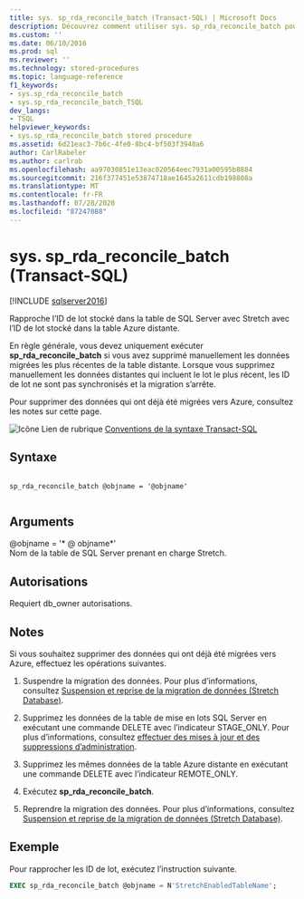 ```yaml
---
title: sys. sp_rda_reconcile_batch (Transact-SQL) | Microsoft Docs
description: Découvrez comment utiliser sys. sp_rda_reconcile_batch pour rapprocher l’ID de lot dans la table de SQL Server compatible Stretch avec l’ID de lot stocké dans la table Azure distante.
ms.custom: ''
ms.date: 06/10/2016
ms.prod: sql
ms.reviewer: ''
ms.technology: stored-procedures
ms.topic: language-reference
f1_keywords:
- sys.sp_rda_reconcile_batch
- sys.sp_rda_reconcile_batch_TSQL
dev_langs:
- TSQL
helpviewer_keywords:
- sys.sp_rda_reconcile_batch stored procedure
ms.assetid: 6d21eac3-7b6c-4fe0-8bc4-bf503f3948a6
author: CarlRabeler
ms.author: carlrab
ms.openlocfilehash: aa97030851e13eac020564eec7931a00595b8884
ms.sourcegitcommit: 216f377451e53874718ae1645a2611cdb198808a
ms.translationtype: MT
ms.contentlocale: fr-FR
ms.lasthandoff: 07/28/2020
ms.locfileid: "87247088"
---
```

# <a name="syssp_rda_reconcile_batch-transact-sql"></a>sys. sp_rda_reconcile_batch (Transact-SQL)
[!INCLUDE [sqlserver2016](../../includes/applies-to-version/sqlserver2016.md)]

  Rapproche l’ID de lot stocké dans la table de SQL Server avec Stretch avec l’ID de lot stocké dans la table Azure distante.  
  
 En règle générale, vous devez uniquement exécuter **sp_rda_reconcile_batch** si vous avez supprimé manuellement les données migrées les plus récentes de la table distante. Lorsque vous supprimez manuellement les données distantes qui incluent le lot le plus récent, les ID de lot ne sont pas synchronisés et la migration s’arrête.  
 
 Pour supprimer des données qui ont déjà été migrées vers Azure, consultez les notes sur cette page.
  
 ![Icône Lien de rubrique](../../database-engine/configure-windows/media/topic-link.gif "Icône du lien de rubrique") [Conventions de la syntaxe Transact-SQL](../../t-sql/language-elements/transact-sql-syntax-conventions-transact-sql.md)  
   
## <a name="syntax"></a>Syntaxe  
  
```  
  
sp_rda_reconcile_batch @objname = '@objname'  
  
```  
  
## <a name="arguments"></a>Arguments  
 \@objname = '* \@ objname*'  
 Nom de la table de SQL Server prenant en charge Stretch.  
  
## <a name="permissions"></a>Autorisations  
 Requiert db_owner autorisations.  
  
## <a name="remarks"></a>Notes  
 Si vous souhaitez supprimer des données qui ont déjà été migrées vers Azure, effectuez les opérations suivantes.  
  
1.  Suspendre la migration des données. Pour plus d’informations, consultez [Suspension et reprise de la migration de données &#40;Stretch Database&#41;](../../sql-server/stretch-database/pause-and-resume-data-migration-stretch-database.md).  
  
2.  Supprimez les données de la table de mise en lots SQL Server en exécutant une commande DELETE avec l’indicateur STAGE_ONLY. Pour plus d’informations, consultez [effectuer des mises à jour et des suppressions d’administration](../../sql-server/stretch-database/manage-and-troubleshoot-stretch-database.md#adminHints).
  
3.  Supprimez les mêmes données de la table Azure distante en exécutant une commande DELETE avec l’indicateur REMOTE_ONLY.  
  
4.  Exécutez **sp_rda_reconcile_batch**.  
  
5.  Reprendre la migration des données. Pour plus d’informations, consultez [Suspension et reprise de la migration de données &#40;Stretch Database&#41;](../../sql-server/stretch-database/pause-and-resume-data-migration-stretch-database.md).  
  
## <a name="example"></a>Exemple  
 Pour rapprocher les ID de lot, exécutez l’instruction suivante.  
  
```sql  
EXEC sp_rda_reconcile_batch @objname = N'StretchEnabledTableName';  
```  
  
  
